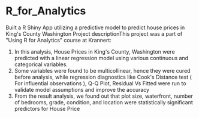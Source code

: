# R_for_Analytics
Built a R Shiny App utilizing a predictive model to predict house prices in King's County Washington
Project descriptionThis project was a part of "Using R for Analytics" course at Krannert:
1. In this analysis, House Prices in King's County, Washington were predicted with a linear regression model using various continuous and categorical variables.
2. Some variables were found to be multicollinear, hence they were cured before analysis, while regression diagnostics like Cook's Distance test ( For influential observations ), Q-Q Plot, Residual Vs Fitted were run to validate model assumptions and improve the accuracy
3. From the result analysis, we found out that plot size, waterfront, number of bedrooms, grade, condition, and location were statistically significant predictors for House Price
